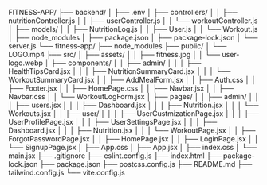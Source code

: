  FITNESS-APP/
    ├── backend/
    │   ├── .env
    │   ├── controllers/
    │   │   ├── nutritionController.js
    │   │   ├── userController.js
    │   │   └── workoutController.js
    │   ├── models/
    │   │   ├── NutritionLog.js
    │   │   ├── User.js
    │   │   └── Workout.js
    │   ├── node_modules
    │   ├── package.json
    │   ├── package-lock.json
    │   └── server.js
    └── fitness-app/
        ├── node_modules
        ├── public/
        │   └── LOGO.mp4
        ├── src/
        │   ├── assets/
        │   │   ├── fitness.jpg
        │   │   └── user-logo.webp
        │   ├── components/
        │   │   ├── admin/
        │   │   │   ├── HealthTipsCard.jsx
        │   │   │   ├── NutritionSummaryCard.jsx
        │   │   │   └── WorkoutSummaryCard.jsx
        │   │   ├── AddMealForm.jsx
        │   │   ├── Auth.css
        │   │   ├── Footer.jsx
        │   │   ├── HomePage.css
        │   │   ├── Navbar.jsx
        │   │   ├── Navbar.css
        │   │   └── WorkoutLogForm.jsx
        │   ├── pages/
        │   │   ├── admin/
        │   │   │   ├── users.jsx
        │   │   │   ├── Dashboard.jsx
        │   │   │   ├── Nutrition.jsx
        │   │   │   └── Workouts.jsx
        │   │   ├── user/
        │   │   │   ├── UserCustmizationPage.jsx
        │   │   │   ├── UserProfilePage.jsx
        │   │   │   ├── UserSettingsPage.jsx
        │   │   │   ├── Dashboard.jsx
        │   │   │   ├── Nutrition.jsx
        │   │   │   └── WorkoutPage.jsx
        │   │   ├── ForgotPasswordPage.jsx
        │   │   ├── HomePage.jsx
        │   │   ├── LoginPage.jsx
        │   │   └── SignupPage.jsx
        │   ├── App.css
        │   ├── App.jsx
        │   ├── index.css
        │   └── main.jsx
        ├── .gitignore
        ├── eslint.config.js
        ├── index.html
        ├── package-lock.json
        ├── package.json
        ├── postcss.config.js
        ├── README.md
        ├── tailwind.config.js
        └── vite.config.js